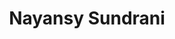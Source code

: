 ---
title: "Nayansy Sundrani"
biosmall: "Nayansy is a 2020 batch student of Dr. Laxmi Narayan Pandey Medical College"
biolarge:
avatar: f
---